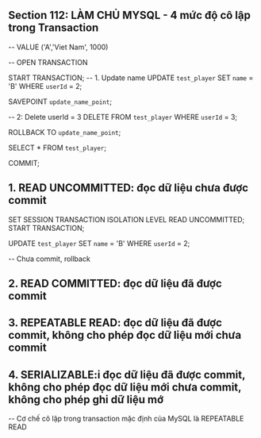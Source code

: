 ## Section 112: LÀM CHỦ MYSQL - 4 mức độ cô lập trong Transaction

-- VALUE ('A','Viet Nam', 1000)

-- OPEN TRANSACTION

START TRANSACTION;
-- 1. Update name
UPDATE `test_player` SET `name` = 'B' WHERE `userId` = 2;

SAVEPOINT `update_name_point`;

-- 2: Delete userId = 3
DELETE FROM `test_player` WHERE `userId` = 3;

ROLLBACK TO `update_name_point`;

SELECT \* FROM `test_player`;

COMMIT;

## 1. READ UNCOMMITTED: đọc dữ liệu chưa được commit

SET SESSION TRANSACTION ISOLATION LEVEL READ UNCOMMITTED;
START TRANSACTION;

UPDATE `test_player` SET `name` = 'B' WHERE `userId` = 2;

-- Chưa commit, rollback

## 2. READ COMMITTED: đọc dữ liệu đã được commit

## 3. REPEATABLE READ: đọc dữ liệu đã được commit, không cho phép đọc dữ liệu mới chưa commit

## 4. SERIALIZABLE:i đọc dữ liệu đã được commit, không cho phép đọc dữ liệu mới chưa commit, không cho phép ghi dữ liệu mớ

-- Cơ chế cô lập trong transaction mặc định của MySQL là REPEATABLE READ
